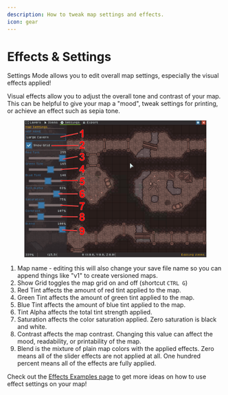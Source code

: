 ```yaml
---
description: How to tweak map settings and effects.
icon: gear
---
```


# Effects & Settings

Settings Mode allows you to edit overall map settings, especially the visual effects applied!

Visual effects allow you to adjust the overall tone and contrast of your map. This can be helpful to give your map a "mood", tweak settings for printing, or achieve an effect such as sepia tone.

<figure><img src="../.gitbook/assets/edit-settings.png" alt=""><figcaption></figcaption></figure>

1. Map name - editing this will also change your save file name so you can append things like "v1" to create versioned maps.
2. Show Grid toggles the map grid on and off (shortcut `CTRL G`)
3. Red Tint affects the amount of red tint applied to the map.
4. Green Tint affects the amount of green tint applied to the map.
5. Blue Tint affects the amount of blue tint applied to the map.
6. Tint Alpha affects the total tint strength applied.
7. Saturation affects the color saturation applied. Zero saturation is black and white.
8. Contrast affects the map contrast. Changing this value can affect the mood, readability, or printability of the map.
9. Blend is the mixture of plain map colors with the applied effects. Zero means all of the slider effects are not applied at all. One hundred percent means all of the effects are fully applied.

Check out the [Effects Examples page](../getting-started/effects-examples.md) to get more ideas on how to use effect settings on your map!

